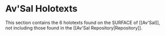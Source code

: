 # Av'Sal Holotexts

This section contains the 6 holotexts found on the SURFACE of [[Av'Sal]], not including those found in the [[Av'Sal Repository|Repository]]. 

